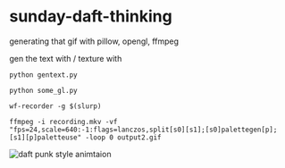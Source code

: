 # sunday-daft-thinking

generating that gif with pillow, opengl, ffmpeg

gen the text with / texture with

    python gentext.py

    python some_gl.py

    wf-recorder -g $(slurp)

    ffmpeg -i recording.mkv -vf "fps=24,scale=640:-1:flags=lanczos,split[s0][s1];[s0]palettegen[p];[s1][p]paletteuse" -loop 0 output2.gif

![daft punk style animtaion](output2.gif "daft punk style opengl animation")
